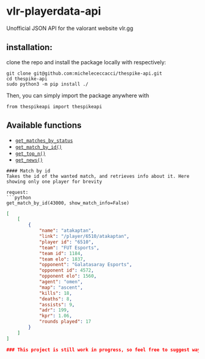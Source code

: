 # vlr-playerdata-api
Unofficial JSON API for the valorant website vlr.gg

## installation:
clone the repo  and install the package locally with respectively: 
```
git clone git@github.com:michelececcacci/thespike-api.git
cd thespike-api
sudo python3 -m pip install ./
```
Then, you can simply import the package anywhere with 
```python3 
from thespikeapi import thespikeapi
```
## Available functions
* [`get_matches_by_status`](#matches-by-status)
* [`get_match_by_id()`](#match-by-id)
* [`get_top_n()`](#get-top-n)
* [`get_news()`](#get-news)

```
#### Match by id
Takes the id of the wanted match, and retrieves info about it. Here showing only one player for brevity

request: 
```python
get_match_by_id(43000, show_match_info=False)
```
```json
[
    [
        {
            "name": "atakaptan",
            "link": "/player/6510/atakaptan",
            "player id": "6510",
            "team": "FUT Esports",
            "team id": 1184,
            "team elo": 1837,
            "opponent": "Galatasaray Esports",
            "opponent id": 4572,
            "opponent elo": 1560,
            "agent": "omen",
            "map": "ascent",
            "kills": 18,
            "deaths": 8,
            "assists": 9,
            "adr": 199,
            "kpr": 1.06,
            "rounds played": 17
        }
    ]
]

### This project is still work in progress, so feel free to suggest ways to make it better or make contribution to the codebase!
